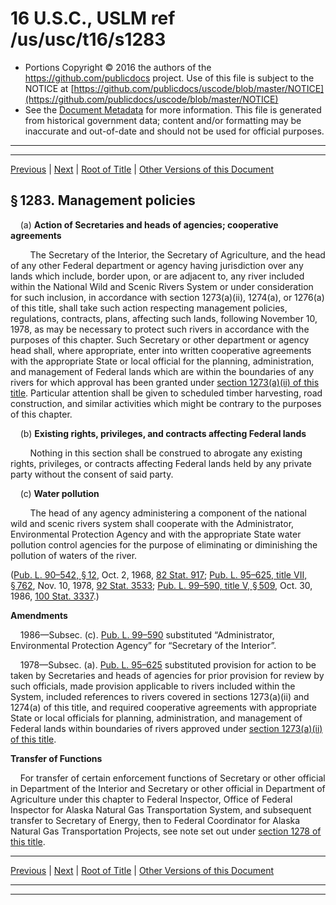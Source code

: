 ---
---

# 16 U.S.C., USLM ref /us/usc/t16/s1283

* Portions Copyright © 2016 the authors of the https://github.com/publicdocs project.
  Use of this file is subject to the NOTICE at [https://github.com/publicdocs/uscode/blob/master/NOTICE](https://github.com/publicdocs/uscode/blob/master/NOTICE)
* See the [Document Metadata](././../../../..//README.md) for more information.
  This file is generated from historical government data; content and/or formatting may be inaccurate and out-of-date and should not be used for official purposes.

----------
----------

[Previous](./../../../..//us/usc/t16/ch28/m__us_usc_t16_s1282.md) | [Next](./../../../..//us/usc/t16/ch28/m__us_usc_t16_s1284.md) | [Root of Title](./../../../../) | [Other Versions of this Document](https://publicdocs.github.io/go/links?ns=uslm&ref=%2Fus%2Fusc%2Ft16%2Fs1283)

## § 1283. Management policies

    (a) __Action of Secretaries and heads of agencies; cooperative agreements__ 

        The Secretary of the Interior, the Secretary of Agriculture, and the head of any other Federal department or agency having jurisdiction over any lands which include, border upon, or are adjacent to, any river included within the National Wild and Scenic Rivers System or under consideration for such inclusion, in accordance with section 1273(a)(ii), 1274(a), or 1276(a) of this title, shall take such action respecting management policies, regulations, contracts, plans, affecting such lands, following November 10, 1978, as may be necessary to protect such rivers in accordance with the purposes of this chapter. Such Secretary or other department or agency head shall, where appropriate, enter into written cooperative agreements with the appropriate State or local official for the planning, administration, and management of Federal lands which are within the boundaries of any rivers for which approval has been granted under [section 1273(a)(ii) of this title][/us/usc/t16/s1273/a/ii]. Particular attention shall be given to scheduled timber harvesting, road construction, and similar activities which might be contrary to the purposes of this chapter.

    (b) __Existing rights, privileges, and contracts affecting Federal lands__ 

        Nothing in this section shall be construed to abrogate any existing rights, privileges, or contracts affecting Federal lands held by any private party without the consent of said party.

    (c) __Water pollution__ 

        The head of any agency administering a component of the national wild and scenic rivers system shall cooperate with the Administrator, Environmental Protection Agency and with the appropriate State water pollution control agencies for the purpose of eliminating or diminishing the pollution of waters of the river.

([Pub. L. 90–542, § 12][/us/pl/90/542/s12], Oct. 2, 1968, [82 Stat. 917][/us/stat/82/917]; [Pub. L. 95–625, title VII, § 762][/us/pl/95/625/s762], Nov. 10, 1978, [92 Stat. 3533][/us/stat/92/3533]; [Pub. L. 99–590, title V, § 509][/us/pl/99/590/s509], Oct. 30, 1986, [100 Stat. 3337][/us/stat/100/3337].)

 __Amendments__ 

    1986—Subsec. (c). [Pub. L. 99–590][/us/pl/99/590] substituted “Administrator, Environmental Protection Agency” for “Secretary of the Interior”.

    1978—Subsec. (a). [Pub. L. 95–625][/us/pl/95/625] substituted provision for action to be taken by Secretaries and heads of agencies for prior provision for review by such officials, made provision applicable to rivers included within the System, included references to rivers covered in sections 1273(a)(ii) and 1274(a) of this title, and required cooperative agreements with appropriate State or local officials for planning, administration, and management of Federal lands within boundaries of rivers approved under [section 1273(a)(ii) of this title][/us/usc/t16/s1273/a/ii].

 __Transfer of Functions__ 

    For transfer of certain enforcement functions of Secretary or other official in Department of the Interior and Secretary or other official in Department of Agriculture under this chapter to Federal Inspector, Office of Federal Inspector for Alaska Natural Gas Transportation System, and subsequent transfer to Secretary of Energy, then to Federal Coordinator for Alaska Natural Gas Transportation Projects, see note set out under [section 1278 of this title][/us/usc/t16/s1278].

----------

[Previous](./../../../..//us/usc/t16/ch28/m__us_usc_t16_s1282.md) | [Next](./../../../..//us/usc/t16/ch28/m__us_usc_t16_s1284.md) | [Root of Title](./../../../../) | [Other Versions of this Document](https://publicdocs.github.io/go/links?ns=uslm&ref=%2Fus%2Fusc%2Ft16%2Fs1283)

----------
----------

[/us/usc/t16/s1273/a/ii]: https://publicdocs.github.io/go/links?ns=uslm&ref=%2Fus%2Fusc%2Ft16%2Fs1273%2Fa%2Fii
[/us/pl/90/542/s12]: https://publicdocs.github.io/go/links?ns=uslm&ref=%2Fus%2Fpl%2F90%2F542%2Fs12
[/us/stat/82/917]: https://publicdocs.github.io/go/links?ns=uslm&ref=%2Fus%2Fstat%2F82%2F917
[/us/pl/95/625/s762]: https://publicdocs.github.io/go/links?ns=uslm&ref=%2Fus%2Fpl%2F95%2F625%2Fs762
[/us/stat/92/3533]: https://publicdocs.github.io/go/links?ns=uslm&ref=%2Fus%2Fstat%2F92%2F3533
[/us/pl/99/590/s509]: https://publicdocs.github.io/go/links?ns=uslm&ref=%2Fus%2Fpl%2F99%2F590%2Fs509
[/us/stat/100/3337]: https://publicdocs.github.io/go/links?ns=uslm&ref=%2Fus%2Fstat%2F100%2F3337
[/us/pl/99/590]: https://publicdocs.github.io/go/links?ns=uslm&ref=%2Fus%2Fpl%2F99%2F590
[/us/pl/95/625]: https://publicdocs.github.io/go/links?ns=uslm&ref=%2Fus%2Fpl%2F95%2F625
[/us/usc/t16/s1273/a/ii]: https://publicdocs.github.io/go/links?ns=uslm&ref=%2Fus%2Fusc%2Ft16%2Fs1273%2Fa%2Fii
[/us/usc/t16/s1278]: https://publicdocs.github.io/go/links?ns=uslm&ref=%2Fus%2Fusc%2Ft16%2Fs1278


